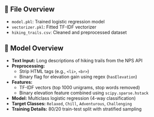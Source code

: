 ## 📁 File Overview

- `model.pkl`: Trained logistic regression model
- `vectorizer.pkl`: Fitted TF-IDF vectorizer
- `hiking_trails.csv`: Cleaned and preprocessed dataset

## 🧠 Model Overview

- **Text Input:** Long descriptions of hiking trails from the NPS API
- **Preprocessing:** 
  - Strip HTML tags (e.g., `<li>`, `<br>`)
  - Binary flag for elevation gain using regex (`hasElevation`)
- **Features:** 
  - TF-IDF vectors (top 1000 unigrams, stop words removed)
  - Binary elevation feature combined using `scipy.sparse.hstack`
- **Model:** Multiclass logistic regression (4-way classification)
- **Target Classes:** `Relaxed`, `Chill`, `Adventurous`, `Challenging`
- **Training Details:** 80/20 train-test split with stratified sampling
